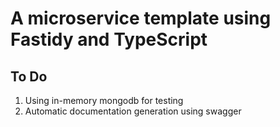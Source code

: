 # A microservice template using Fastidy and TypeScript

## To Do
1. Using in-memory mongodb for testing
2. Automatic documentation generation using swagger
